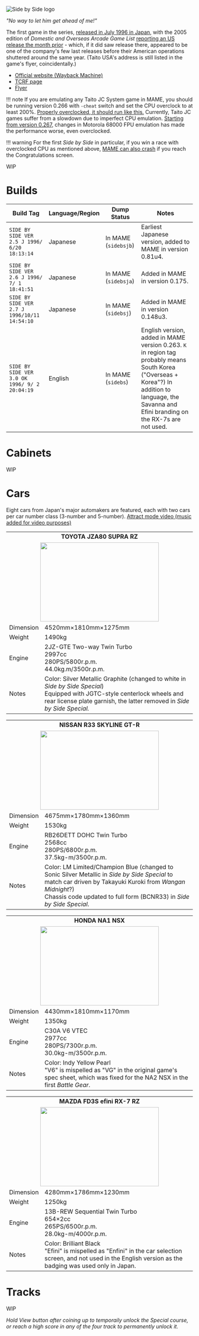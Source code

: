 ![Side by Side logo](https://web.archive.org/web/19970516075330im_/http://www.taito.co.jp/gm/LOGO.gif)

*"No way to let him get ahead of me!"*

The first game in the series, [released in July 1996 in Japan,](https://archive.org/details/ArcadeGameList1971-2005/page/n46/mode/1up?view=theater) with the 2005 edition of *Domestic and Overseas Arcade Game List* [reporting an US release the month prior](https://archive.org/details/ArcadeGameList1971-2005/page/n138/mode/1up?view=theater) - which, if it did saw release there, appeared to be one of the company's few last releases before their American operations shuttered around the same year. (Taito USA's address is still listed in the game's flyer, coincidentally.)

- [Official website (Wayback Machine)](https://web.archive.org/web/19970516075330/http://www.taito.co.jp/gm/index.htm)
- [TCRF page](https://tcrf.net/Side_by_Side)
- [Flyer](https://flyers.arcade-museum.com/videogames/show/4549)

!!! note 
    If you are emulating any Taito JC System game in MAME, you should be running version 0.266 with `-cheat` switch and set the CPU overclock to at least 200%. [Properly overclocked, it should run like this.](https://www.youtube.com/watch?v=hY-vNodNSN0) Currently, Taito JC games suffer from a slowdown due to imperfect CPU emulation. [Starting from version 0.267,](https://github.com/mamedev/mame/commit/3d357c07c0ca824868bbe7586839c8caae236571#diff-2fc8ed920c6dc8de6019a9cde02d47e52e622912f49e6e03a5544471103b32d4) changes in Motorola 68000 FPU emulation has made the performance worse, even overclocked.

!!! warning 
    For the first *Side by Side* in particular, if you win a race with overclocked CPU as mentioned above, [MAME can also crash](https://mametesters.org/view.php?id=8852) if you reach the Congratulations screen.

WIP

# Builds

Build Tag | Language/Region | Dump Status | Notes
------ | ------ | ------ | ------ |
`SIDE BY SIDE VER 2.5 J 1996/ 6/20 18:13:14` | Japanese | In MAME (`sidebsjb`) | Earliest Japanese version, added to MAME in version 0.81u4.
`SIDE BY SIDE VER 2.6 J 1996/ 7/ 1 18:41:51` | Japanese | In MAME (`sidebsja`) | Added in MAME in version 0.175.
`SIDE BY SIDE VER 2.7 J 1996/10/11 14:54:10` | Japanese | In MAME (`sidebsj`)  | Added in MAME in version 0.148u3.
`SIDE BY SIDE VER 3.0 OK 1996/ 9/ 2 20:04:19` | English | In MAME (`sidebs`) | English version, added in MAME version 0.263. `K` in region tag probably means South Korea ("Overseas + Korea"?) In addition to language, the Savanna and Efini branding on the RX-7s are not used. 

# Cabinets

WIP

# Cars

Eight cars from Japan's major automakers are featured, each with two cars per car number class (3-number and 5-number). [Attract mode video (music added for video purposes)](https://www.youtube.com/watch?v=cmusY-KHMt8)

<table>
  <tr><td colspan="2" align=center><b>TOYOTA JZA80 SUPRA RZ</b></td></tr>
  <tr><td colspan="2" align=center><img src="https://web.archive.org/web/19970516135931im_/http://www.taito.co.jp/gm/SUPRA_TE.gif" height="213" width="320"></td></tr>
  <tr>
    <td>Dimension</td>
    <td>4520mm×1810mm×1275mm</td>
  </tr>
  <tr>
    <td>Weight</td>
    <td>1490kg</td>
  </tr>
  <tr>
    <td>Engine</td>
    <td>2JZ-GTE Two-way Twin Turbo<br>
    2997cc<br>
    280PS/5800r.p.m.<br>
    44.0kg.m/3500r.p.m.</td>
  </tr>
    <tr>
    <td>Notes</td>
    <td>Color: Silver Metallic Graphite (changed to white in <i>Side by Side Special</i>)<br>
    Equipped with JGTC-style centerlock wheels and rear license plate garnish, the latter removed in <i>Side by Side Special<i>.</td>
  </tr>
</table>

<table>
  <tr><td colspan="2" align=center><b>NISSAN R33 SKYLINE GT-R</b></td></tr>
  <tr><td colspan="2" align=center><img src="https://web.archive.org/web/19970516135925im_/http://www.taito.co.jp/gm/R33_TES.gif" height="213" width="320"></tr>
  <tr>
    <td>Dimension</td>
    <td>4675mm×1780mm×1360mm</td>
  </tr>
  <tr>
    <td>Weight</td>
    <td>1530kg</td>
  </tr>
  <tr>
    <td>Engine</td>
    <td>RB26DETT DOHC Twin Turbo<br>
    2568cc<br>
    280PS/6800r.p.m.<br>
    37.5kg-m/3500r.p.m.</td>
  </tr>
    <tr>
    <td>Notes</td>
    <td>Color: LM Limited/Champion Blue (changed to Sonic Silver Metallic in <i>Side by Side Special</i> to match car driven by Takayuki Kuroki from <i>Wangan Midnight</i>?)<br>
    Chassis code updated to full form (BCNR33) in <i>Side by Side Special</i>.</td>
  </tr>
</table>

<table>
  <tr><td colspan="2" align=center><b>HONDA NA1 NSX</b></td></tr>
  <tr><td colspan="2" align=center><img src="https://web.archive.org/web/19970516135938im_/http://www.taito.co.jp/gm/NSX_TES.gif" height="213" width="320"></tr>
  <tr>
    <td>Dimension</td>
    <td>4430mm×1810mm×1170mm</td>
  </tr>
  <tr>
    <td>Weight</td>
    <td>1350kg</td>
  </tr>
  <tr>
    <td>Engine</td>
    <td>C30A V6 VTEC<br>
    2977cc<br>
    280PS/7300r.p.m.<br>
    30.0kg-m/3500r.p.m.</td>
  </tr>
    <tr>
    <td>Notes</td>
    <td>Color: Indy Yellow Pearl<br>
    "V6" is mispelled as "VG" in the original game's spec sheet, which was fixed for the NA2 NSX in the first <i>Battle Gear</i>.</td>
  </tr>
</table>

<table>
  <tr><td colspan="2" align=center><b>MAZDA FD3S efini RX-7 RZ</b></td></tr>
  <tr><td colspan="2" align=center><img src="https://web.archive.org/web/19970516135945im_/http://www.taito.co.jp/gm/FD_TES.gif" height="213" width="320"></tr>
  <tr>
    <td>Dimension</td>
    <td>4280mm×1786mm×1230mm</td>
  </tr>
  <tr>
    <td>Weight</td>
    <td>1250kg</td>
  </tr>
  <tr>
    <td>Engine</td>
    <td>13B-REW Sequential Twin Turbo<br>
    654×2cc<br>
    265PS/6500r.p.m.<br>
    28.0kg-m/4000r.p.m.</td>
  </tr>
    <tr>
    <td>Notes</td>
    <td>Color: Brilliant Black<br>
    "Efini" is mispelled as "Enfini" in the car selection screen, and not used in the English version as the badging was used only in Japan.</td>
  </tr>
</table>


# Tracks

WIP

_Hold View button after coining up to temporaily unlock the Special course, or reach a high score in any of the four track to permanently unlock it._

